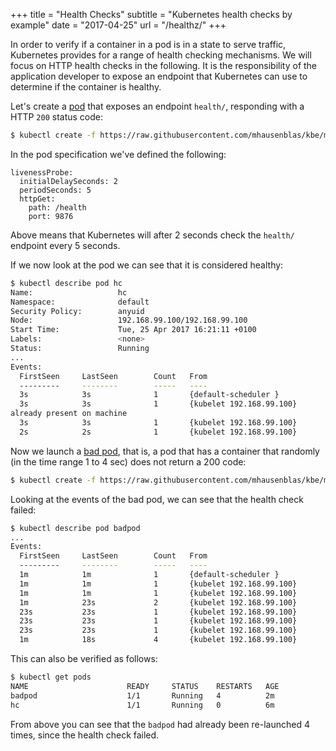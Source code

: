 +++
title = "Health Checks"
subtitle = "Kubernetes health checks by example"
date = "2017-04-25"
url = "/healthz/"
+++

In order to verify if a container in a pod is in a state to serve traffic,
Kubernetes provides for a range of health checking mechanisms. We will
focus on HTTP health checks in the following. It is the responsibility
of the application developer to expose an endpoint that Kubernetes can
use to determine if the container is healthy.

Let's create a [pod](https://github.com/mhausenblas/kbe/blob/master/specs/healthz/pod.yaml)
that exposes an endpoint `health/`, responding with a HTTP `200` status code:

```bash
$ kubectl create -f https://raw.githubusercontent.com/mhausenblas/kbe/master/specs/healthz/pod.yaml
```

In the pod specification we've defined the following:

```
livenessProbe:
  initialDelaySeconds: 2
  periodSeconds: 5
  httpGet:
    path: /health
    port: 9876
```

Above means that Kubernetes will after 2 seconds check the `health/` endpoint
every 5 seconds.

If we now look at the pod we can see that it is considered healthy:

```bash
$ kubectl describe pod hc
Name:                   hc
Namespace:              default
Security Policy:        anyuid
Node:                   192.168.99.100/192.168.99.100
Start Time:             Tue, 25 Apr 2017 16:21:11 +0100
Labels:                 <none>
Status:                 Running
...
Events:
  FirstSeen     LastSeen        Count   From                            SubobjectPath           Type            Reason          Message
  ---------     --------        -----   ----                            -------------           --------        ------          -------
  3s            3s              1       {default-scheduler }                                    Normal          Scheduled       Successfully assigned hc to 192.168.99.100
  3s            3s              1       {kubelet 192.168.99.100}        spec.containers{sise}   Normal          Pulled          Container image "mhausenblas/simpleservice:0.5.0"
already present on machine
  3s            3s              1       {kubelet 192.168.99.100}        spec.containers{sise}   Normal          Created         Created container with docker id 8a628578d6ad; Security:[seccomp=unconfined]
  2s            2s              1       {kubelet 192.168.99.100}        spec.containers{sise}   Normal          Started         Started container with docker id 8a628578d6ad
```

Now we launch a [bad pod](https://github.com/mhausenblas/kbe/blob/master/specs/healthz/badpod.yaml),
that is, a pod that has a container that randomly (in the time range 1 to 4 sec)
does not return a 200 code:

```bash
$ kubectl create -f https://raw.githubusercontent.com/mhausenblas/kbe/master/specs/healthz/badpod.yaml
```

Looking at the events of the bad pod, we can see that the health check failed:

```bash
$ kubectl describe pod badpod
...
Events:
  FirstSeen     LastSeen        Count   From                            SubobjectPath           Type            Reason          Message
  ---------     --------        -----   ----                            -------------           --------        ------          -------
  1m            1m              1       {default-scheduler }                                    Normal          Scheduled       Successfully assigned badpod to 192.168.99.100
  1m            1m              1       {kubelet 192.168.99.100}        spec.containers{sise}   Normal          Created         Created container with docker id 7dd660f04945; Security:[seccomp=unconfined]
  1m            1m              1       {kubelet 192.168.99.100}        spec.containers{sise}   Normal          Started         Started container with docker id 7dd660f04945
  1m            23s             2       {kubelet 192.168.99.100}        spec.containers{sise}   Normal          Pulled          Container image "mhausenblas/simpleservice:0.5.0" already present on machine
  23s           23s             1       {kubelet 192.168.99.100}        spec.containers{sise}   Normal          Killing         Killing container with docker id 7dd660f04945: pod "badpod_default(53e5c06a-29cb-11e7-b44f-be3e8f4350ff)" container "sise" is unhealthy, it will be killed and re-created.
  23s           23s             1       {kubelet 192.168.99.100}        spec.containers{sise}   Normal          Created         Created container with docker id ec63dc3edfaa; Security:[seccomp=unconfined]
  23s           23s             1       {kubelet 192.168.99.100}        spec.containers{sise}   Normal          Started         Started container with docker id ec63dc3edfaa
  1m            18s             4       {kubelet 192.168.99.100}        spec.containers{sise}   Warning         Unhealthy       Liveness probe failed: Get http://172.17.0.4:9876/health: net/http: request canceled (Client.Timeout exceeded while awaiting headers)
```

This can also be verified as follows:

```bash
$ kubectl get pods
NAME                      READY     STATUS    RESTARTS   AGE
badpod                    1/1       Running   4          2m
hc                        1/1       Running   0          6m
```

From above you can see that the `badpod` had already been re-launched 4 times,
since the health check failed.
